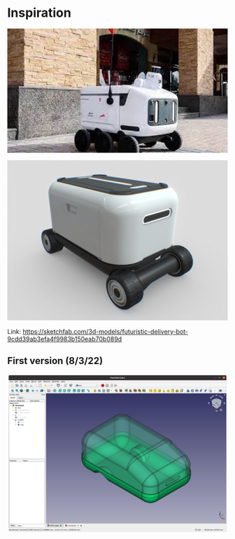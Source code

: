 # Inspiration

![](./assets/images/delivery_bot.JPG)

![](./assets/images/futuristic_bot.jpg)

Link: https://sketchfab.com/3d-models/futuristic-delivery-bot-9cdd39ab3efa4f9983b150eab70b089d

## First version (8/3/22)

![](./assets/images/bot_1.png)
